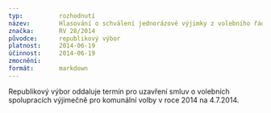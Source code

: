 ```yaml
---
typ:          rozhodnutí
název:        Hlasování o schválení jednorázové výjimky z volebního řádu.
značka:       RV 28/2014
původce:      republikový výbor
platnost:     2014-06-19
účinnost:     2014-06-19
zmocnění:     
formát:       markdown
---
```


Republikový výbor oddaluje termín pro uzavření smluv o volebních spolupracích výjimečně pro komunální volby v roce 2014 na 4.7.2014.